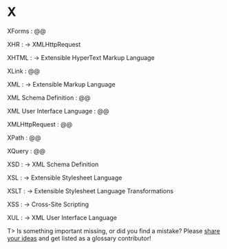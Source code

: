 # X

XForms
: @@

XHR
: → XMLHttpRequest

XHTML
: → Extensible HyperText Markup Language

XLink
: @@

XML
: → Extensible Markup Language

XML Schema Definition
: @@

XML User Interface Language
: @@

XMLHttpRequest
: @@

XPath
: @@

XQuery
: @@

XSD
: → XML Schema Definition

XSL
: → Extensible Stylesheet Language

XSLT
: → Extensible Stylesheet Language Transformations

XSS
: → Cross-Site Scripting

XUL
: → XML User Interface Language

T> Is something important missing, or did you find a mistake? Please [share your ideas](https://github.com/j9t/web-development-glossary/blob/master/manuscript/x.md) and get listed as a glossary contributor!